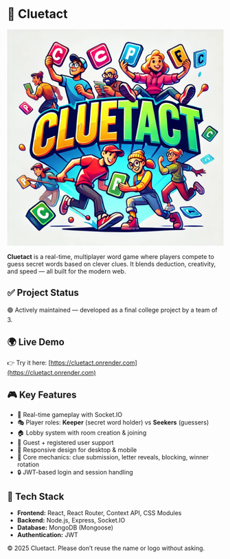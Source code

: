 # 🧩 Cluetact

![Cluetact Logo](Client/src/assets/Cluetact.jpeg)

**Cluetact** is a real-time, multiplayer word game where players compete to guess secret words based on clever clues. It blends deduction, creativity, and speed — all built for the modern web.

## ✅ Project Status

🟢 Actively maintained — developed as a final college project by a team of 3.

## 🌍 Live Demo

👉 Try it here: [https://cluetact.onrender.com](https://cluetact.onrender.com)

## 🎮 Key Features

- 🔗 Real-time gameplay with Socket.IO
- 🎭 Player roles: **Keeper** (secret word holder) vs **Seekers** (guessers)
- 🏠 Lobby system with room creation & joining
- 🧑 Guest + registered user support
- 📱 Responsive design for desktop & mobile
- 🧠 Core mechanics: clue submission, letter reveals, blocking, winner rotation
- 🔒 JWT-based login and session handling

## 🧰 Tech Stack

- **Frontend:** React, React Router, Context API, CSS Modules
- **Backend:** Node.js, Express, Socket.IO
- **Database:** MongoDB (Mongoose)
- **Authentication:** JWT

© 2025 Cluetact. Please don’t reuse the name or logo without asking. 
